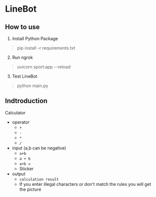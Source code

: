 # LineBot
## How to use
1. Install Python Package
  > pip install -r requirements.txt
2. Run ngrok
  > uvicorn sport:app --reload
3. Test LineBot 
  > python main.py 
## Indtroduction
Calculator
- operator
  - `+`
  - `-`
  - `*`
  - `/`
- input (a,b can be negative)
  - `a+b`
  - `a + b`
  - `a+b =`
  - Sticker
- output
  - `calculation result` 
  - If you enter illegal characters or don't match the rules you will get the picture
